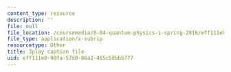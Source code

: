 ```yaml
---
content_type: resource
description: ''
file: null
file_location: /coursemedia/8-04-quantum-physics-i-spring-2016/eff111e090fa57d086a2465c58bbb777_NXPvXI603RA.vtt
file_type: application/x-subrip
resourcetype: Other
title: 3play caption file
uid: eff111e0-90fa-57d0-86a2-465c58bbb777
---
```

